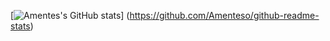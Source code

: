 [![Amentes's GitHub stats](https://github-readme-stats.vercel.app/api?username=Amenteso)]
(https://github.com/Amenteso/github-readme-stats)
